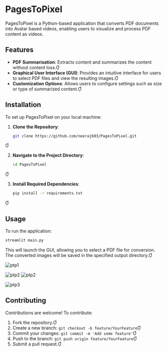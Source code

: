 
# PagesToPixel

PagesToPixel is a Python-based application that converts PDF documents into Avatar based videos, enabling users to visualize and process PDF content as videos.

## Features

- **PDF Summarisation**: Extracts content and summarizes the content without content loss.
- **Graphical User Interface (GUI)**: Provides an intuitive interface for users to select PDF files and view the resulting images.
- **Customization Options**: Allows users to configure settings such as size or type of summarized content.

## Installation

To set up PagesToPixel on your local machine:

1. **Clone the Repository**:

   ```bash
   git clone https://github.com/neerajb03/PagesToPixel.git
   ```


2. **Navigate to the Project Directory**:

   ```bash
   cd PagesToPixel
   ```


3. **Install Required Dependencies**:

   ```bash
   pip install -r requirements.txt
   ```


## Usage

To run the application:


```bash
streamlit main.py
```
This will launch the GUI, allowing you to select a PDF file for conversion. The converted images will be saved in the specified output directory.


![ptp1](https://github.com/user-attachments/assets/7436dc00-d223-4e30-aaa9-4ff894ca08df)

![ptp2](https://github.com/user-attachments/assets/7faec578-5269-4a4f-a319-39acd6c9b75b)
![ptp2](https://github.com/user-attachments/assets/09b692cb-afca-40da-bdc4-6531de20347d)

![ptp3](https://github.com/user-attachments/assets/36e3a444-ced8-4bb6-a7a0-a94987a40dcc)


## Contributing

Contributions are welcome! To contribute:

1. Fork the repository.
2. Create a new branch: `git checkout -b feature/YourFeature`
3. Commit your changes: `git commit -m 'Add some feature'`
4. Push to the branch: `git push origin feature/YourFeature`
5. Submit a pull request.

